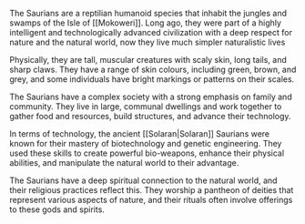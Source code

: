 The Saurians are a reptilian humanoid species that inhabit the jungles and swamps of the Isle of [[Mokoweri]]. Long ago, they were part of a highly intelligent and technologically advanced civilization with a deep respect for nature and the natural world, now they live much simpler naturalistic lives

Physically, they are tall, muscular creatures with scaly skin, long tails, and sharp claws. They have a range of skin colours, including green, brown, and grey, and some individuals have bright markings or patterns on their scales.

The Saurians have a complex society with a strong emphasis on family and community. They live in large, communal dwellings and work together to gather food and resources, build structures, and advance their technology.

In terms of technology, the ancient [[Solaran|Solaran]] Saurians were known for their mastery of biotechnology and genetic engineering. They used these skills to create powerful bio-weapons, enhance their physical abilities, and manipulate the natural world to their advantage.

The Saurians have a deep spiritual connection to the natural world, and their religious practices reflect this. They worship a pantheon of deities that represent various aspects of nature, and their rituals often involve offerings to these gods and spirits.